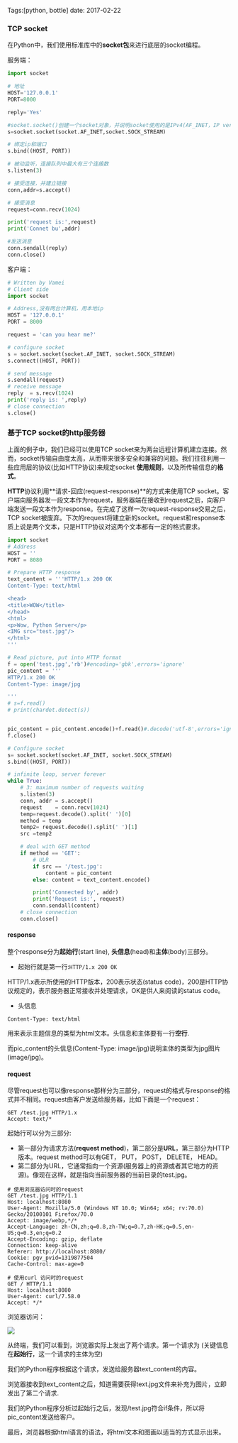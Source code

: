 Tags:[python, bottle] date: 2017-02-22 



### TCP socket

在Python中，我们使用标准库中的**socket包**来进行底层的socket编程。

服务端：

```python
import socket

# 地址
HOST='127.0.0.1'
PORT=8000

reply='Yes'

#socket.socket()创建一个socket对象，并说明socket使用的是IPv4(AF_INET，IP version 4)和TCP协议(SOCK_STREAM)。
s=socket.socket(socket.AF_INET,socket.SOCK_STREAM)

# 绑定ip和端口 
s.bind((HOST, PORT))

# 被动监听，连接队列中最大有三个连接数
s.listen(3)

# 接受连接，并建立链接
conn,addr=s.accept()

# 接受消息
request=conn.recv(1024)

print('request is:',request)
print('Connet bu',addr)

#发送消息
conn.sendall(reply)
conn.close()
```

客户端：

```python
# Written by Vamei
# Client side
import socket

# Address,没有两台计算机，用本地ip
HOST = '127.0.0.1'
PORT = 8000

request = 'can you hear me?'

# configure socket
s = socket.socket(socket.AF_INET, socket.SOCK_STREAM)
s.connect((HOST, PORT))

# send message
s.sendall(request)
# receive message
reply  = s.recv(1024)
print('reply is: ',reply)
# close connection
s.close()
```

### 基于TCP socket的http服务器

上面的例子中，我们已经可以使用TCP socket来为两台远程计算机建立连接。然而，socket传输自由度太高，从而带来很多安全和兼容的问题。我们往往利用一些应用层的协议(比如HTTP协议)来规定socket **使用规则**，以及所传输信息的**格式**。

**HTTP**协议利用**请求-回应(request-response)**的方式来使用TCP socket。客户端向服务器发一段文本作为request，服务器端在接收到request之后，向客户端发送一段文本作为response。在完成了这样一次request-response交易之后，TCP socket被废弃。下次的request将建立新的socket。request和response本质上说是两个文本，只是HTTP协议对这两个文本都有一定的格式要求。

```python
import socket
# Address
HOST = ''
PORT = 8080

# Prepare HTTP response
text_content = '''HTTP/1.x 200 OK
Content-Type: text/html

<head>
<title>WOW</title>
</head>
<html>
<p>Wow, Python Server</p>
<IMG src="test.jpg"/>
</html>
'''

# Read picture, put into HTTP format
f = open('test.jpg','rb')#encoding='gbk',errors='ignore'
pic_content = '''
HTTP/1.x 200 OK
Content-Type: image/jpg

'''
# s=f.read()
# print(chardet.detect(s))


pic_content = pic_content.encode()+f.read()#.decode('utf-8',errors='ignore')
f.close()

# Configure socket
s= socket.socket(socket.AF_INET, socket.SOCK_STREAM)
s.bind((HOST, PORT))

# infinite loop, server forever
while True:
    # 3: maximum number of requests waiting
    s.listen(3)
    conn, addr = s.accept()
    request    = conn.recv(1024)
    temp=request.decode().split(' ')[0]
    method = temp
    temp2= request.decode().split(' ')[1]
    src =temp2

    # deal with GET method
    if method == 'GET':
        # ULR
        if src == '/test.jpg':
            content = pic_content
        else: content = text_content.encode()

        print('Connected by', addr)
        print('Request is:', request)
        conn.sendall(content)
    # close connection
    conn.close()
```

#### response

整个response分为**起始行**(start line), **头信息**(head)和**主体**(body)三部分。

* 起始行就是第一行:`HTTP/1.x 200 OK`

HTTP/1.x表示所使用的HTTP版本，200表示状态(status code)，200是HTTP协议规定的，表示服务器正常接收并处理请求，OK是供人来阅读的status code。

* 头信息

`Content-Type: text/html`

用来表示主题信息的类型为html文本。头信息和主体要有一行**空行**.

而pic_content的头信息(Content-Type: image/jpg)说明主体的类型为jpg图片(image/jpg)。



#### request

尽管request也可以像response那样分为三部分，request的格式与response的格式并不相同。request由客户发送给服务器，比如下面是一个request：

```
GET /test.jpg HTTP/1.x
Accept: text/*
```

起始行可以分为三部分:

* 第一部分为请求方法(**request method**)，第二部分是**URL**，第三部分为HTTP版本。request method可以有GET， PUT， POST， DELETE， HEAD。
* 第二部分为URL，它通常指向一个资源(服务器上的资源或者其它地方的资源)。像现在这样，就是指向当前服务器的当前目录的test.jpg。

```
# 使用浏览器访问时的request
GET /test.jpg HTTP/1.1
Host: localhost:8080
User-Agent: Mozilla/5.0 (Windows NT 10.0; Win64; x64; rv:70.0) Gecko/20100101 Firefox/70.0
Accept: image/webp,*/*
Accept-Language: zh-CN,zh;q=0.8,zh-TW;q=0.7,zh-HK;q=0.5,en-US;q=0.3,en;q=0.2
Accept-Encoding: gzip, deflate
Connection: keep-alive
Referer: http://localhost:8080/
Cookie: pgv_pvid=1319877504
Cache-Control: max-age=0

# 使用curl 访问时的request
GET / HTTP/1.1
Host: localhost:8080
User-Agent: curl/7.58.0
Accept: */*
```





浏览器访问：

![](http://claymore.wang:5000/uploads/big/c5ceecbc59a654ee0ef1df353cfb994e.png)

从终端，我们可以看到，浏览器实际上发出了两个请求。第一个请求为 (关键信息在**起始行**，这一个请求的主体为空)

我们的Python程序根据这个请求，发送给服务器text_content的内容。

浏览器接收到text_content之后，知道需要获得text.jpg文件来补充为图片，立即发出了第二个请求.

我们的Python程序分析过起始行之后，发现/test.jpg符合if条件，所以将pic_content发送给客户。

最后，浏览器根据html语言的语法，将html文本和图画以适当的方式显示出来。